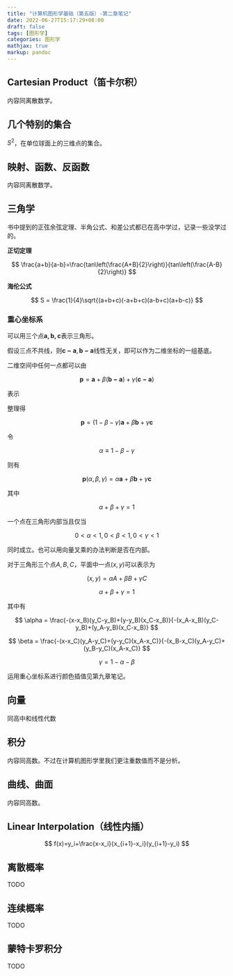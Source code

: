 ```yaml
---
title: "计算机图形学基础（第五版）-第二章笔记"
date: 2022-06-27T15:17:29+08:00
draft: false
tags: [图形学]
categories: 图形学
mathjax: true
markup: pandoc
---
```


## Cartesian Product（笛卡尔积）

内容同离散数学。

## 几个特别的集合

$S^2$，在单位球面上的三维点的集合。

## 映射、函数、反函数

内容同离散数学。

## 三角学

书中提到的正弦余弦定理、半角公式、和差公式都已在高中学过，记录一些没学过的。

**正切定理**

$$
\frac{a+b}{a-b}=\frac{tan\left(\frac{A+B}{2}\right)}{tan\left(\frac{A-B}{2}\right)}
$$

**海伦公式**

$$
S = \frac{1}{4}\sqrt{(a+b+c)(-a+b+c)(a-b+c)(a+b-c)}
$$

### 重心坐标系

可以用三个点$\bm{a,b,c}$表示三角形。

假设三点不共线，则$\bm{c-a},\bm{b-a}$线性无关，即可以作为二维坐标的一组基底。

二维空间中任何一点都可以由

$$
\bm{p}=\bm a+\beta(\bm{b-a})+\gamma(\bm{c-a})
$$

表示

整理得

$$
\bm{p}=(1-\beta-\gamma)\bm a+\beta\bm{b}+\gamma\bm{c}
$$

令

$$
\alpha\equiv 1-\beta-\gamma
$$

则有

$$
\bm p(\alpha,\beta,\gamma)=\alpha\bm a+\beta\bm{b}+\gamma\bm{c}
$$

其中

$$
\alpha+\beta+\gamma = 1
$$

一个点在三角形内部当且仅当

$$
0<\alpha<1,0<\beta<1,0<\gamma<1
$$

同时成立。也可以用向量叉乘的办法判断是否在内部。

对于三角形三个点$A,B,C$，平面中一点$(x,y)$可以表示为

$$
(x,y) = \alpha A+\beta B+\gamma C
$$

$$
\alpha+\beta+\gamma=1
$$

其中有

$$
\alpha = \frac{-(x-x_B)(y_C-y_B)+(y-y_B)(x_C-x_B)}{-(x_A-x_B)(y_C-y_B)+(y_A-y_B)(x_C-x_B)}
$$

$$
\beta = \frac{-(x-x_C)(y_A-y_C)+(y-y_C)(x_A-x_C)}{-(x_B-x_C)(y_A-y_C)+(y_B-y_C)(x_A-x_C)}
$$

$$
\gamma = 1-\alpha-\beta
$$

运用重心坐标系进行颜色插值见第九章笔记。

## 向量

同高中和线性代数

## 积分

内容同高数。不过在计算机图形学里我们更注重数值而不是分析。

## 曲线、曲面

内容同高数。

## Linear Interpolation（线性内插） 

$$
f(x)=y_i+\frac{x-x_i}{x_{i+1}-x_i}(y_{i+1}-y_i)
$$

## 离散概率

TODO

## 连续概率

TODO

## 蒙特卡罗积分

TODO

